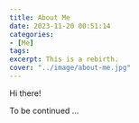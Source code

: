 ```yaml
---
title: About Me
date: 2023-11-20 00:51:14
categories:
- [Me]
tags: 
excerpt: This is a rebirth.
cover: "../image/about-me.jpg"
---
```

Hi there!

To be continued ...
